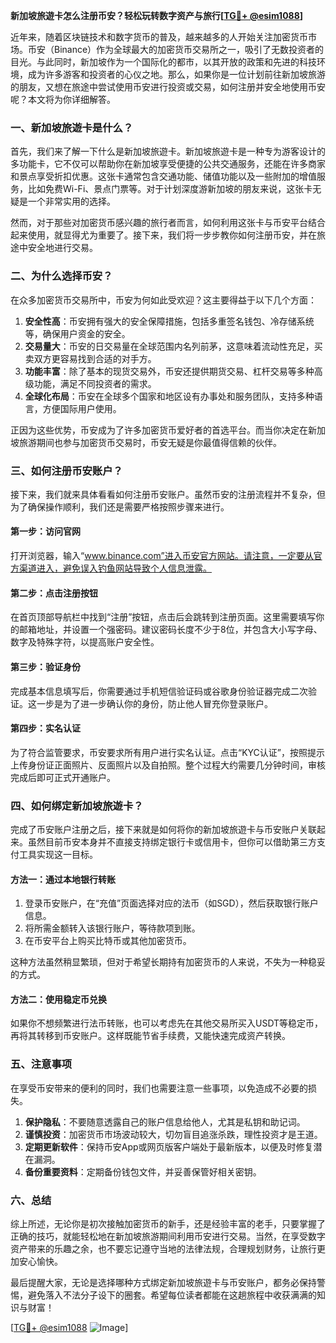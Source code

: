 **新加坡旅遊卡怎么注册币安？轻松玩转数字资产与旅行[[TG💪+ @esim1088](https://t.me/s/esim1088)]**

近年来，随着区块链技术和数字货币的普及，越来越多的人开始关注加密货币市场。币安（Binance）作为全球最大的加密货币交易所之一，吸引了无数投资者的目光。与此同时，新加坡作为一个国际化的都市，以其开放的政策和先进的科技环境，成为许多游客和投资者的心仪之地。那么，如果你是一位计划前往新加坡旅游的朋友，又想在旅途中尝试使用币安进行投资或交易，如何注册并安全地使用币安呢？本文将为你详细解答。

### 一、新加坡旅遊卡是什么？

首先，我们来了解一下什么是新加坡旅遊卡。新加坡旅遊卡是一种专为游客设计的多功能卡，它不仅可以帮助你在新加坡享受便捷的公共交通服务，还能在许多商家和景点享受折扣优惠。这张卡通常包含交通功能、储值功能以及一些附加的增值服务，比如免费Wi-Fi、景点门票等。对于计划深度游新加坡的朋友来说，这张卡无疑是一个非常实用的选择。

然而，对于那些对加密货币感兴趣的旅行者而言，如何利用这张卡与币安平台结合起来使用，就显得尤为重要了。接下来，我们将一步步教你如何注册币安，并在旅途中安全地进行交易。

### 二、为什么选择币安？

在众多加密货币交易所中，币安为何如此受欢迎？这主要得益于以下几个方面：

1. **安全性高**：币安拥有强大的安全保障措施，包括多重签名钱包、冷存储系统等，确保用户资金的安全。
2. **交易量大**：币安的日交易量在全球范围内名列前茅，这意味着流动性充足，买卖双方更容易找到合适的对手方。
3. **功能丰富**：除了基本的现货交易外，币安还提供期货交易、杠杆交易等多种高级功能，满足不同投资者的需求。
4. **全球化布局**：币安在全球多个国家和地区设有办事处和服务团队，支持多种语言，方便国际用户使用。

正因为这些优势，币安成为了许多加密货币爱好者的首选平台。而当你决定在新加坡旅游期间也参与加密货币交易时，币安无疑是你最值得信赖的伙伴。

### 三、如何注册币安账户？

接下来，我们就来具体看看如何注册币安账户。虽然币安的注册流程并不复杂，但为了确保操作顺利，我们还是需要严格按照步骤来进行。

#### 第一步：访问官网

打开浏览器，输入“www.binance.com”进入币安官方网站。请注意，一定要从官方渠道进入，避免误入钓鱼网站导致个人信息泄露。

#### 第二步：点击注册按钮

在首页顶部导航栏中找到“注册”按钮，点击后会跳转到注册页面。这里需要填写你的邮箱地址，并设置一个强密码。建议密码长度不少于8位，并包含大小写字母、数字及特殊字符，以提高账户安全性。

#### 第三步：验证身份

完成基本信息填写后，你需要通过手机短信验证码或谷歌身份验证器完成二次验证。这一步是为了进一步确认你的身份，防止他人冒充你登录账户。

#### 第四步：实名认证

为了符合监管要求，币安要求所有用户进行实名认证。点击“KYC认证”，按照提示上传身份证正面照片、反面照片以及自拍照。整个过程大约需要几分钟时间，审核完成后即可正式开通账户。

### 四、如何绑定新加坡旅遊卡？

完成了币安账户注册之后，接下来就是如何将你的新加坡旅遊卡与币安账户关联起来。虽然目前币安本身并不直接支持绑定银行卡或信用卡，但你可以借助第三方支付工具实现这一目标。

#### 方法一：通过本地银行转账

1. 登录币安账户，在“充值”页面选择对应的法币（如SGD），然后获取银行账户信息。
2. 将所需金额转入该银行账户，等待款项到账。
3. 在币安平台上购买比特币或其他加密货币。

这种方法虽然稍显繁琐，但对于希望长期持有加密货币的人来说，不失为一种稳妥的方式。

#### 方法二：使用稳定币兑换

如果你不想频繁进行法币转账，也可以考虑先在其他交易所买入USDT等稳定币，再将其转移到币安账户。这样既能节省手续费，又能快速完成资产转换。

### 五、注意事项

在享受币安带来的便利的同时，我们也需要注意一些事项，以免造成不必要的损失。

1. **保护隐私**：不要随意透露自己的账户信息给他人，尤其是私钥和助记词。
2. **谨慎投资**：加密货币市场波动较大，切勿盲目追涨杀跌，理性投资才是王道。
3. **定期更新软件**：保持币安App或网页版客户端处于最新版本，以便及时修复潜在漏洞。
4. **备份重要资料**：定期备份钱包文件，并妥善保管好相关密钥。

### 六、总结

综上所述，无论你是初次接触加密货币的新手，还是经验丰富的老手，只要掌握了正确的技巧，就能轻松地在新加坡旅游期间利用币安进行交易。当然，在享受数字资产带来的乐趣之余，也不要忘记遵守当地的法律法规，合理规划财务，让旅行更加安心愉快。

最后提醒大家，无论是选择哪种方式绑定新加坡旅遊卡与币安账户，都务必保持警惕，避免落入不法分子设下的圈套。希望每位读者都能在这趟旅程中收获满满的知识与财富！

[[TG💪+ @esim1088](https://t.me/s/esim1088) ![Image](https://i.postimg.cc/4NQfJmqS/Snipaste-2025-05-13-00-14-12.png)]